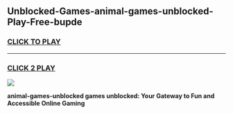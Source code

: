 
## Unblocked-Games-animal-games-unblocked-Play-Free-bupde
<h3>
<a href="https://premium76.site?title=animal-games-unblocked&ref=09A">CLICK TO PLAY</a></h3>
<hr>

<h3>
<a href="https://premium76.site?title=animal-games-unblocked&ref=09A">CLICK 2 PLAY</a>
  
</h3>

<a href="https://premium76.site?title=animal-games-unblocked&ref=09A"><img src="https://clearcache.store/games.png"></a>


**animal-games-unblocked games unblocked: Your Gateway to Fun and Accessible Online Gaming**
